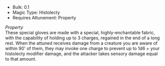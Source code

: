 - Bulk: 0.1
- Magic Type: Histolecty
- Requires Attunement: Property
 
_Property_  
These special gloves are made with a special, highly-enchantable fabric, with the capability of holding up to 3 charges, regained in the end of a long rest. When the attuned receives damage from a creature you are aware of within 90' of them, they may invoke one charge to prevent up to 1d6 + your histolecty modifier damage, and the attacker takes sensory damage equal to that amount.